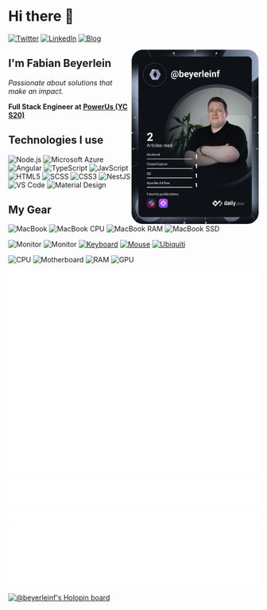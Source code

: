 # Hi there 👋

[![Twitter](https://img.shields.io/badge/-@byrln-1DA1F2?style=flat-square&logo=twitter&logoColor=white)](https://twitter.com/byrln) [![LinkedIn](https://img.shields.io/badge/-Fabian%20Beyerlein-0A66C2?style=flat-square&logo=linkedin&logoColor=white)](https://linkedin.com/in/beyerleinf) [![Blog](https://img.shields.io/badge/-Blog-2962FF?style=flat-square&logo=hashnode&logoColor=white)](https://blog.beyerleinf.de)

<div align="left">
  <a href="https://app.daily.dev/beyerleinf" target="_blank">
    <img
      width="256"
      align="right"
      src="https://raw.githubusercontent.com/beyerleinf/beyerleinf/main/devcard.svg"
    />
  </a>
</div>

## I'm Fabian Beyerlein

_Passionate about solutions that make an impact._

**Full Stack Engineer at [PowerUs (YC S20)](https:/powerus.de)**

## Technologies I use

![Node.js](https://img.shields.io/badge/-Node.js-339933?style=flat-square&logo=Node.js&logoColor=white) ![Microsoft Azure](https://img.shields.io/badge/Microsoft%20Azure-0078D4?style=flat-square&logo=microsoft-azure) ![Angular](https://img.shields.io/badge/-Angular-DD0031?style=flat-square&logo=angular) ![TypeScript](https://img.shields.io/badge/-TypeScript-3178C6?style=flat-square&logo=typescript&logoColor=white) ![JavScript](https://img.shields.io/badge/-JavScript-F7DF1E?style=flat-square&logo=javascript&logoColor=black) ![HTML5](https://img.shields.io/badge/-HTML5-E34F26?style=flat-square&logo=html5&logoColor=white) ![SCSS](https://img.shields.io/badge/-SCSS-CC6699?style=flat-square&logo=sass&logoColor=white) ![CSS3](https://img.shields.io/badge/-CSS3-1572B6?style=flat-square&logo=css3) ![NestJS](https://img.shields.io/badge/-NestJS-E0234E?style=flat-square&logo=nestjs) ![VS Code](https://img.shields.io/badge/-VS%20Code-007ACC?style=flat-square&logo=visual-studio-code&logoColor=white) ![Material Design](https://img.shields.io/badge/-Material%20Design-757575?style=flat-square&logo=material-design&logoColor=white)

## My Gear

![MacBook](https://img.shields.io/badge/-MacBook%20Pro%2016%20inch-000000?style=flat-square&logo=apple&logoColor=white) ![MacBook CPU](https://img.shields.io/badge/-Intel%20Core%20i7-0071C5?style=flat-square&logo=intel&logoColor=white) ![MacBook RAM](https://img.shields.io/badge/-32GB%20DDR4-000000?style=flat-square&logo=apple&logoColor=white) ![MacBook SSD](https://img.shields.io/badge/-512GB%20SSD-000000?style=flat-square&logo=apple&logoColor=white)

![Monitor](https://img.shields.io/badge/-Nitro%20VG270UPbmiipx-83B81A?style=flat-square&logo=acer&logoColor=white) ![Monitor](https://img.shields.io/badge/-Nitro%20VG270UPbmiipx-83B81A?style=flat-square&logo=acer&logoColor=white) [![Keyboard](https://img.shields.io/badge/-G915%20TKL-00B8FC?style=flat-square&logo=logitech&logoColor=white)](https://www.logitechg.com/en-us/products/gaming-keyboards/g915-tkl-wireless.html) [![Mouse](https://img.shields.io/badge/-MX%20Master%203-00B8FC?style=flat-square&logo=logitech&logoColor=white)](https://www.logitech.com/en-us/products/mice/mx-master-3.html) [![Ubiquiti](https://img.shields.io/badge/-Network%20Gear-0559C9?style=flat-square&logo=ubiquiti&logoColor=white)](https://ui.com)

![CPU](https://img.shields.io/badge/-Ryzen%207%202700X-ED1C24?style=flat-square&logo=amd&logoColor=white) ![Motherboard](https://img.shields.io/badge/-ROG%20Crosshair%20VI%20Hero-000000?style=flat-square&logo=asus&logoColor=white) ![RAM](https://img.shields.io/badge/-32GB%20Corsair%20Vengeance-000000?style=flat-square&logo=corsair&logoColor=white) ![GPU](https://img.shields.io/badge/-GTX%201080-76B900?style=flat-square&logo=nvidia&logoColor=white)

![Metrics](github-metrics.svg)
![Languages](languages.svg)
![Notable Contributions](notable.svg)
![Achievements](achievements.svg)

[![@beyerleinf's Holopin board](https://holopin.io/api/user/board?user=beyerleinf)](https://holopin.io/@beyerleinf)
